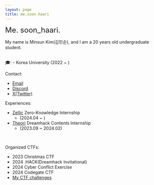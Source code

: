 ```yaml
---
layout: page
title: me.soon.haari
---
```


<font size="5em">Me. soon_haari.</font>

My name is Minsun Kim(김민순), and I am a 20 years old undergraduate student.

<br>
🎓:
- Korea University (2022 ~ )
<br>

Contact:
- [Email](mailto:alstns.040422@gmail.com/)
- [Discord](http://discordapp.com/users/754753564487843861/)
- [X(Twitter)](https://x.com/ahpu_h)

Experiences:
- [Zellic](https://www.zellic.io/) Zero-Knowledge Internship 
	- (2024.04 ~ )
- [Theori](https://theori.io/) Dreamhack Contents Internship
	- (2023.09 ~ 2024.02)

<br>

Organized CTFs:
- 2023 Christmas CTF
- 2024 .HACK(Dreamhack Invitational)
- 2024 Cyber Conflict Exercise
- 2024 Codegate CTF
- [My CTF challenges](https://github.com/soon-haari/my-ctf-challenges)
